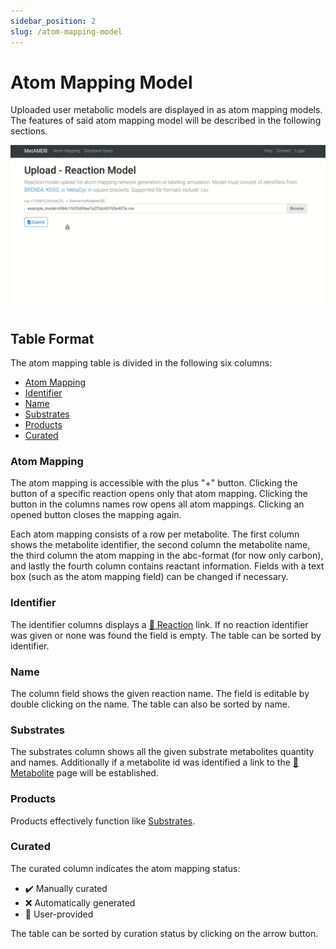 ```yaml
---
sidebar_position: 2
slug: /atom-mapping-model
---
```


# Atom Mapping Model

Uploaded user metabolic models are displayed in as atom mapping models. The features of said atom mapping model will be described in the following sections.

![Atom Mapping Model](../assets/video/metamdb_atom_model_short.gif)

## Table Format
The atom mapping table is divided in the following six columns:
- [Atom Mapping](/metamdb-docs/atom-mapping-model#atom-mapping)
- [Identifier](/metamdb-docs/atom-mapping-model#identifier)
- [Name](/metamdb-docs/atom-mapping-model#name)
- [Substrates](/metamdb-docs/atom-mapping-model#substrates)
- [Products](/metamdb-docs/atom-mapping-model#products)
- [Curated](/metamdb-docs/atom-mapping-model#curated)

### Atom Mapping
The atom mapping is accessible with the plus "+" button. Clicking the button of a specific reaction opens only that atom mapping. Clicking the button in the columns names row opens all atom mappings. Clicking an opened button closes the mapping again.

Each atom mapping consists of a row per metabolite. The first column shows the metabolite identifier, the second column the metabolite name, the third column the atom mapping in the abc-format (for now only carbon), and lastly the fourth column contains reactant information. Fields with a text box (such as the atom mapping field) can be changed if necessary.

### Identifier
The identifier columns displays a [:link: Reaction](/metamdb-docs/database-query/reaction) link. If no reaction identifier was given or none was found the field is empty. The table can be sorted by identifier.

### Name
The column field shows the given reaction name. The field is editable by double clicking on the name. The table can also be sorted by name.

### Substrates
The substrates column shows all the given substrate metabolites quantity and names. Additionally if a metabolite id was identified a link to the [:link: Metabolite](/metamdb-docs/database-query/metabolite) page will be established.

### Products
Products effectively function like [Substrates](/metamdb-docs/atom-mapping-model#substrates).

### Curated
The curated column indicates the atom mapping status:
- :heavy_check_mark: Manually curated
- :x: Automatically generated
- :bust_in_silhouette: User-provided

The table can be sorted by curation status by clicking on the arrow button.